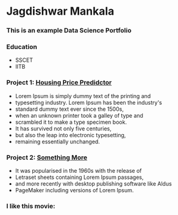 # Jagdishwar Mankala
### This is an example Data Science Portfolio

### Education
- SSCET
- IITB


### Project 1: [Housing Price Predidctor](https://duckduckgo.com)

- Lorem Ipsum is simply dummy text of the printing and
- typesetting industry. Lorem Ipsum has been the industry's 
- standard dummy text ever since the 1500s, 
- when an unknown printer took a galley of type and 
- scrambled it to make a type specimen book. 
- It has survived not only five centuries, 
- but also the leap into electronic typesetting, 
- remaining essentially unchanged. 

### Project 2: [Something More](https://duckduckgo.com)
- It was popularised in the 1960s with the release of 
- Letraset sheets containing Lorem Ipsum passages, 
- and more recently with desktop publishing software like Aldus 
- PageMaker including versions of Lorem Ipsum.


### I like this movie:

